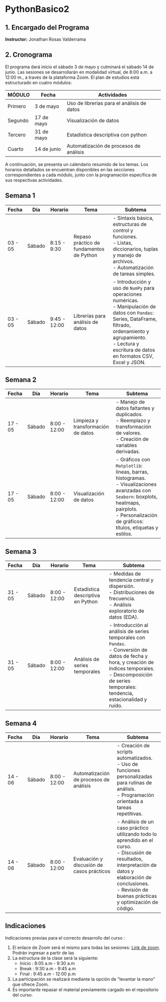 # PythonBasico2

## **1. Encargado del Programa**
**Instructor:** Jonathan Rosas Valderrama<br>

## **2. Cronograma**
El programa dará inicio el sábado 3 de mayo y culminará el sábado 14 de junio. Las sesiones se desarrollarán en modalidad virtual, de 8:00 a.m. a 12:00 m., a través de la plataforma Zoom. El plan de estudios está estructurado en cuatro módulos:

| MÓDULO | Fecha  | Actividades |
| ------ | --------------- | ----------- | 
| Primero | 3 de mayo | Uso de librerías para el análisis de datos |
| Segundo | 17 de mayo | Visualización de datos | 
| Tercero | 31 de mayo| Estadística descriptiva con python | 
| Cuarto  | 14 de junio | Automatización de procesos de análisis |<br>

A continuación, se presenta un calendario resumido de los temas. Los horarios detallados se encuentran disponibles en las secciones correspondientes a cada módulo, junto con la programación específica de sus respectivas actividades.

## **Semana 1** 
| Fecha         | Día      | Horario       | Tema                            | Subtema                                                                                                                                                     |
|---------------|----------|---------------|---------------------------------|-------------------------------------------------------------------------------------------------------------------------------------------------------------|
| 03 - 05       | Sábado   | 8:15 - 9:30  | Repaso práctico de fundamentos de Python | - Sintaxis básica, estructuras de control y funciones.<br>- Listas, diccionarios, tuplas y manejo de archivos.<br>- Automatización de tareas simples. |
| 03 - 05       | Sábado   | 9:45 - 12:00  | Librerías para análisis de datos         | - Introducción y uso de `NumPy` para operaciones numéricas.<br>- Manipulación de datos con `Pandas`: Series, DataFrame, filtrado, ordenamiento y agrupamiento.<br>- Lectura y escritura de datos en formatos CSV, Excel y JSON. |


## **Semana 2**
| Fecha  | Día      | Horario       | Tema                               | Subtema                                                                                                                                                          |
|--------|----------|---------------|------------------------------------|------------------------------------------------------------------------------------------------------------------------------------------------------------------|
| 17 - 05 | Sábado   | 8:00 - 12:00  | Limpieza y transformación de datos | - Manejo de datos faltantes y duplicados.<br>- Reemplazo y transformación de valores.<br>- Creación de variables derivadas.                                       |
| 17 - 05 | Sábado   | 8:00 - 12:00  | Visualización de datos             | - Gráficos con `Matplotlib`: líneas, barras, histogramas.<br>- Visualizaciones avanzadas con `Seaborn`: boxplots, heatmaps, pairplots.<br>- Personalización de gráficos: títulos, etiquetas y estilos. |

## **Semana 3**
| Fecha   | Día      | Horario      | Tema                              | Subtema                                                                                                                                                   |
|---------|----------|--------------|-----------------------------------|-----------------------------------------------------------------------------------------------------------------------------------------------------------|
| 31 - 05 | Sábado   | 8:00 - 12:00 | Estadística descriptiva en Python | - Medidas de tendencia central y dispersión.<br>- Distribuciones de frecuencia.<br>- Análisis exploratorio de datos (EDA).                                |
| 31 - 05 | Sábado   | 8:00 - 12:00 | Análisis de series temporales     | - Introducción al análisis de series temporales con `Pandas`.<br>- Conversión de datos de fecha y hora, y creación de índices temporales.<br>- Descomposición de series temporales: tendencia, estacionalidad y ruido. |

## **Semana 4**
| Fecha   | Día      | Horario      | Tema                                | Subtema                                                                                                                                                          |
|---------|----------|--------------|-------------------------------------|------------------------------------------------------------------------------------------------------------------------------------------------------------------|
| 14 - 06 | Sábado   | 8:00 - 12:00 | Automatización de procesos de análisis | - Creación de scripts automatizados.<br>- Uso de funciones personalizadas para rutinas de análisis.<br>- Programación orientada a tareas repetitivas.            |
| 14 - 06 | Sábado   | 8:00 - 12:00 | Evaluación y discusión de casos prácticos | - Análisis de un caso práctico utilizando todo lo aprendido en el curso.<br>- Discusión de resultados, interpretación de datos y elaboración de conclusiones.<br>- Revisión de buenas prácticas y optimización de código. |


## **Indicaciones**
Indicaciones previas para el correcto desarrollo del curso :<br>
1. El enlace de Zoom será el mismo para todas las sesiones:  [Link de zoom](https://us02web.zoom.us/j/85470090377). Podrán ingresar a partir de las<br>
2. La estructura de la clase será la siguiente:<br>
   * Inicio :  8:05 a.m - 9:30 a.m
   * Break  :  9:30 a.m - 9:45 a.m 
   * Final  :  9:45 a.m - 12:00 p.m<br>
3. La participación se realizará mediante la opción de "levantar la mano" que ofrece Zoom.<br>
4. Es importante repasar el material previamente cargado en el repositorio del curso.<br>
